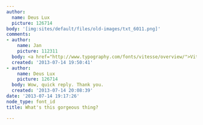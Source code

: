 ```yaml
---
author:
  name: Deus Lux
  picture: 126714
body: '[img:sites/default/files/old-images/txt_6011.png]'
comments:
- author:
    name: Jan
    picture: 112311
  body: <a href="http://www.typography.com/fonts/vitesse/overview/">Vitesse</a>.
  created: '2013-07-14 19:50:41'
- author:
    name: Deus Lux
    picture: 126714
  body: Wow, quick reply. Thank you.
  created: '2013-07-14 20:08:39'
date: '2013-07-14 19:17:26'
node_type: font_id
title: What's this gorgeous thing?

---
```

